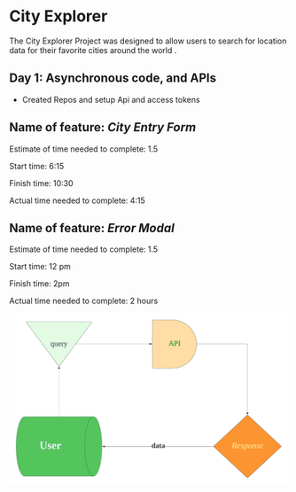 # City Explorer

The City Explorer Project was designed to allow users to search for location data for their favorite cities around the world                     .

## Day 1: Asynchronous code, and APIs

- Created Repos and setup Api and access tokens

## Name of feature: *City Entry Form*

Estimate of time needed to complete: 1.5

Start time: 6:15

Finish time: 10:30

Actual time needed to complete: 4:15

## Name of feature: *Error Modal*

Estimate of time needed to complete: 1.5

Start time: 12 pm

Finish time: 2pm

Actual time needed to complete: 2 hours

![this is the UML](src/image/Lab6UML.png)